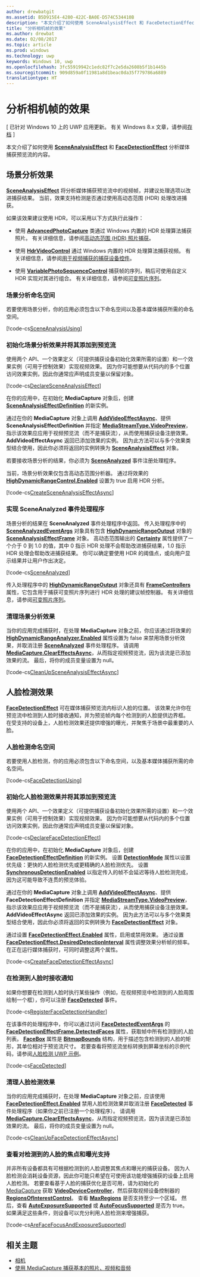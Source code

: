 ```yaml
---
author: drewbatgit
ms.assetid: B5D915E4-4280-422C-BA0E-D574C534410B
description: "本文介绍了如何使用 SceneAnalysisEffect 和 FaceDetectionEffect 分析媒体捕获预览流的内容。"
title: "分析相机帧的效果"
ms.author: drewbat
ms.date: 02/08/2017
ms.topic: article
ms.prod: windows
ms.technology: uwp
keywords: Windows 10, uwp
ms.openlocfilehash: 3fc55919942c1edc82f7c2e5da2608b5f1b1445b
ms.sourcegitcommit: 909d859a0f11981a8d1beac0da35f779786a6889
translationtype: HT
---
```

# <a name="effects-for-analyzing-camera-frames"></a>分析相机帧的效果

\[ 已针对 Windows 10 上的 UWP 应用更新。 有关 Windows 8.x 文章，请参阅[存档](http://go.microsoft.com/fwlink/p/?linkid=619132) \]


本文介绍了如何使用 [**SceneAnalysisEffect**](https://msdn.microsoft.com/library/windows/apps/dn948902) 和 [**FaceDetectionEffect**](https://msdn.microsoft.com/library/windows/apps/dn948776) 分析媒体捕获预览流的内容。

## <a name="scene-analysis-effect"></a>场景分析效果

[**SceneAnalysisEffect**](https://msdn.microsoft.com/library/windows/apps/dn948902) 将分析媒体捕获预览流中的视频帧，并建议处理选项以改进捕获结果。 当前，效果支持检测是否通过使用高动态范围 (HDR) 处理改进捕获。

如果该效果建议使用 HDR，可以采用以下方式执行此操作：

-   使用 [**AdvancedPhotoCapture**](https://msdn.microsoft.com/library/windows/apps/mt181386) 类通过 Windows 内置的 HDR 处理算法捕获照片。 有关详细信息，请参阅[高动态范围 (HDR) 照片捕获](high-dynamic-range-hdr-photo-capture.md)。

-   使用 [**HdrVideoControl**](https://msdn.microsoft.com/library/windows/apps/dn926680) 通过 Windows 内置的 HDR 处理算法捕获视频。 有关详细信息，请参阅[用于视频捕获的捕获设备控件](capture-device-controls-for-video-capture.md)。

-   使用 [**VariablePhotoSequenceControl**](https://msdn.microsoft.com/library/windows/apps/dn640573) 捕获帧的序列，稍后可使用自定义 HDR 实现对其进行组合。 有关详细信息，请参阅[可变照片序列](variable-photo-sequence.md)。

### <a name="scene-analysis-namespaces"></a>场景分析命名空间

若要使用场景分析，你的应用必须包含以下命名空间以及基本媒体捕获所需的命名空间。

[!code-cs[SceneAnalysisUsing](./code/BasicMediaCaptureWin10/cs/MainPage.xaml.cs#SnippetSceneAnalysisUsing)]

### <a name="initialize-the-scene-analysis-effect-and-add-it-to-the-preview-stream"></a>初始化场景分析效果并将其添加到预览流

使用两个 API、一个效果定义（可提供捕获设备初始化效果所需的设置）和一个效果实例（可用于控制效果）实现视频效果。 因为你可能想要从代码内的多个位置访问效果实例，因此你通常应声明成员变量以保留对象。

[!code-cs[DeclareSceneAnalysisEffect](./code/BasicMediaCaptureWin10/cs/MainPage.xaml.cs#SnippetDeclareSceneAnalysisEffect)]

在你的应用中，在初始化 **MediaCapture** 对象后，创建 [**SceneAnalysisEffectDefinition**](https://msdn.microsoft.com/library/windows/apps/dn948903) 的新实例。

通过在你的 **MediaCapture** 对象上调用 [**AddVideoEffectAsync**](https://msdn.microsoft.com/library/windows/apps/dn878035)、提供 **SceneAnalysisEffectDefinition** 并指定 [**MediaStreamType.VideoPreview**](https://msdn.microsoft.com/library/windows/apps/br226640)，指示该效果应应用于视频预览流（而不是捕获流），从而使用捕获设备注册效果。 **AddVideoEffectAsync** 返回已添加效果的实例。 因为此方法可以与多个效果类型结合使用，因此你必须将返回的实例转换为 [**SceneAnalysisEffect**](https://msdn.microsoft.com/library/windows/apps/dn948902) 对象。

若要接收场景分析的结果，你必须为 [**SceneAnalyzed**](https://msdn.microsoft.com/library/windows/apps/dn948920) 事件注册处理程序。

当前，场景分析效果仅包含高动态范围分析器。 通过将效果的 [**HighDynamicRangeControl.Enabled**](https://msdn.microsoft.com/library/windows/apps/dn948827) 设置为 true 启用 HDR 分析。

[!code-cs[CreateSceneAnalysisEffectAsync](./code/BasicMediaCaptureWin10/cs/MainPage.xaml.cs#SnippetCreateSceneAnalysisEffectAsync)]

### <a name="implement-the-sceneanalyzed-event-handler"></a>实现 SceneAnalyzed 事件处理程序

场景分析的结果在 **SceneAnalyzed** 事件处理程序中返回。 传入处理程序中的 [**SceneAnalyzedEventArgs**](https://msdn.microsoft.com/library/windows/apps/dn948922) 对象具有包含 [**HighDynamicRangeOutput**](https://msdn.microsoft.com/library/windows/apps/dn948830) 对象的 [**SceneAnalysisEffectFrame**](https://msdn.microsoft.com/library/windows/apps/dn948907) 对象。 高动态范围输出的 [**Certainty**](https://msdn.microsoft.com/library/windows/apps/dn948833) 属性提供了一个介于 0 到 1.0 的值，其中 0 指示 HDR 处理不会帮助改进捕获结果，1.0 指示 HDR 处理会帮助改进捕获结果。 你可以确定要使用 HDR 的阈值点，或向用户显示结果并让用户作出决定。

[!code-cs[SceneAnalyzed](./code/BasicMediaCaptureWin10/cs/MainPage.xaml.cs#SnippetSceneAnalyzed)]

传入处理程序中的 [**HighDynamicRangeOutput**](https://msdn.microsoft.com/library/windows/apps/dn948830) 对象还具有 [**FrameControllers**](https://msdn.microsoft.com/library/windows/apps/dn948834) 属性，它包含用于捕获可变照片序列进行 HDR 处理的建议帧控制器。 有关详细信息，请参阅[可变照片序列](variable-photo-sequence.md)。

### <a name="clean-up-the-scene-analysis-effect"></a>清理场景分析效果

当你的应用完成捕获时，在处理 **MediaCapture** 对象之前，你应该通过将效果的 [**HighDynamicRangeAnalyzer.Enabled**](https://msdn.microsoft.com/library/windows/apps/dn948827) 属性设置为 false 来禁用场景分析效果，并取消注册 [**SceneAnalyzed**](https://msdn.microsoft.com/library/windows/apps/dn948920) 事件处理程序。 请调用 [**MediaCapture.ClearEffectsAsync**](https://msdn.microsoft.com/library/windows/apps/br226592)，从而指定视频预览流，因为该流是已添加效果的流。 最后，将你的成员变量设置为 null。

[!code-cs[CleanUpSceneAnalysisEffectAsync](./code/BasicMediaCaptureWin10/cs/MainPage.xaml.cs#SnippetCleanUpSceneAnalysisEffectAsync)]

## <a name="face-detection-effect"></a>人脸检测效果

[**FaceDetectionEffect**](https://msdn.microsoft.com/library/windows/apps/dn948776) 可在媒体捕获预览流内标识人脸的位置。 该效果允许你在预览流中检测到人脸时接收通知，并为预览帧内每个检测到的人脸提供边界框。 在受支持的设备上，人脸检测效果还提供增强的曝光，并聚焦于场景中最重要的人脸。

### <a name="face-detection-namespaces"></a>人脸检测命名空间

若要使用人脸检测，你的应用必须包含以下命名空间，以及基本媒体捕获所需的命名空间。

[!code-cs[FaceDetectionUsing](./code/BasicMediaCaptureWin10/cs/MainPage.xaml.cs#SnippetFaceDetectionUsing)]

### <a name="initialize-the-face-detection-effect-and-add-it-to-the-preview-stream"></a>初始化人脸检测效果并将其添加到预览流

使用两个 API、一个效果定义（可提供捕获设备初始化效果所需的设置）和一个效果实例（可用于控制效果）实现视频效果。 因为你可能想要从代码内的多个位置访问效果实例，因此你通常应声明成员变量以保留对象。

[!code-cs[DeclareFaceDetectionEffect](./code/BasicMediaCaptureWin10/cs/MainPage.xaml.cs#SnippetDeclareFaceDetectionEffect)]

在你的应用中，在初始化 **MediaCapture** 对象后，创建 [**FaceDetectionEffectDefinition**](https://msdn.microsoft.com/library/windows/apps/dn948778) 的新实例。 设置 [**DetectionMode**](https://msdn.microsoft.com/library/windows/apps/dn948781) 属性以设置优先级：更快的人脸检测优先或更精确的人脸检测优先。 设置 [**SynchronousDetectionEnabled**](https://msdn.microsoft.com/library/windows/apps/dn948786) 以指定传入的帧不会延迟等待人脸检测完成，因为这可能导致不连贯的预览体验。

通过在你的 **MediaCapture** 对象上调用 [**AddVideoEffectAsync**](https://msdn.microsoft.com/library/windows/apps/dn878035)、提供 **FaceDetectionEffectDefinition** 并指定 [**MediaStreamType.VideoPreview**](https://msdn.microsoft.com/library/windows/apps/br226640)，指示该效果应应用于视频预览流（而不是捕获流），从而使用捕获设备注册效果。 **AddVideoEffectAsync** 返回已添加效果的实例。 因为此方法可以与多个效果类型结合使用，因此你必须将返回的实例转换为 [**FaceDetectionEffect**](https://msdn.microsoft.com/library/windows/apps/dn948776) 对象。

通过设置 [**FaceDetectionEffect.Enabled**](https://msdn.microsoft.com/library/windows/apps/dn948818) 属性，启用或禁用效果。 通过设置 [**FaceDetectionEffect.DesiredDetectionInterval**](https://msdn.microsoft.com/library/windows/apps/dn948814) 属性调整效果分析帧的频率。 在正在运行媒体捕获时，可同时调整这两个属性。

[!code-cs[CreateFaceDetectionEffectAsync](./code/BasicMediaCaptureWin10/cs/MainPage.xaml.cs#SnippetCreateFaceDetectionEffectAsync)]

### <a name="receive-notifications-when-faces-are-detected"></a>在检测到人脸时接收通知

如果你想要在检测到人脸时执行某些操作（例如，在视频预览中检测到的人脸周围绘制一个框），你可以注册 [**FaceDetected**](https://msdn.microsoft.com/library/windows/apps/dn948820) 事件。

[!code-cs[RegisterFaceDetectionHandler](./code/BasicMediaCaptureWin10/cs/MainPage.xaml.cs#SnippetRegisterFaceDetectionHandler)]

在该事件的处理程序中，你可以通过访问 [**FaceDetectedEventArgs**](https://msdn.microsoft.com/library/windows/apps/dn948774) 的 [**FaceDetectionEffectFrame.DetectedFaces**](https://msdn.microsoft.com/library/windows/apps/dn948792) 属性，获取帧中所有检测到的人脸列表。 [**FaceBox**](https://msdn.microsoft.com/library/windows/apps/dn974126) 属性是 [**BitmapBounds**](https://msdn.microsoft.com/library/windows/apps/br226169) 结构，用于描述包含检测到的人脸的矩形，其单位相对于预览流尺寸。 若要查看将预览流坐标转换到屏幕坐标的示例代码，请参阅[人脸检测 UWP 示例](http://go.microsoft.com/fwlink/?LinkId=619486)。

[!code-cs[FaceDetected](./code/BasicMediaCaptureWin10/cs/MainPage.xaml.cs#SnippetFaceDetected)]

### <a name="clean-up-the-face-detection-effect"></a>清理人脸检测效果

当你的应用完成捕获时，在处理 **MediaCapture** 对象之前，应该使用 [**FaceDetectionEffect.Enabled**](https://msdn.microsoft.com/library/windows/apps/dn948818) 禁用人脸检测效果并取消注册 [**FaceDetected**](https://msdn.microsoft.com/library/windows/apps/dn948820) 事件处理程序（如果你之前已注册一个处理程序）。 请调用 [**MediaCapture.ClearEffectsAsync**](https://msdn.microsoft.com/library/windows/apps/br226592)，从而指定视频预览流，因为该流是已添加效果的流。 最后，将你的成员变量设置为 null。

[!code-cs[CleanUpFaceDetectionEffectAsync](./code/BasicMediaCaptureWin10/cs/MainPage.xaml.cs#SnippetCleanUpFaceDetectionEffectAsync)]

### <a name="check-for-focus-and-exposure-support-for-detected-faces"></a>查看对检测到的人脸的焦点和曝光支持

并非所有设备都具有可根据检测到的人脸调整其焦点和曝光的捕获设备。 因为人脸检测会消耗设备资源，因此你可能只希望在可使用该功能增强捕获的设备上启用人脸检测。 若要查看基于人脸的捕获优化是否可用，请为初始化的 [MediaCapture](capture-photos-and-video-with-mediacapture.md) 获取 [**VideoDeviceController**](https://msdn.microsoft.com/library/windows/apps/br226825)，然后获取视频设备控制器的 [**RegionsOfInterestControl**](https://msdn.microsoft.com/library/windows/apps/dn279064)。 查看 [**MaxRegions**](https://msdn.microsoft.com/library/windows/apps/dn279069) 是否支持至少一个区域。 然后，查看 [**AutoExposureSupported**](https://msdn.microsoft.com/library/windows/apps/dn279065) 或 [**AutoFocusSupported**](https://msdn.microsoft.com/library/windows/apps/dn279066) 是否为 true。 如果满足这些条件，则设备可以充分利用人脸检测来增强捕获。

[!code-cs[AreFaceFocusAndExposureSupported](./code/BasicMediaCaptureWin10/cs/MainPage.xaml.cs#SnippetAreFaceFocusAndExposureSupported)]

## <a name="related-topics"></a>相关主题

* [相机](camera.md)
* [使用 MediaCapture 捕获基本的照片、视频和音频](basic-photo-video-and-audio-capture-with-MediaCapture.md)
 

 




